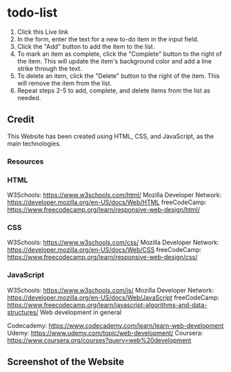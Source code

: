 # todo-list

1. Click this Live link 
2. In the form, enter the text for a new to-do item in the input field.
3. Click the "Add" button to add the item to the list.
4. To mark an item as complete, click the "Complete" button to the right of the item. This will update the item's background color and add a line strike through the text.
5. To delete an item, click the "Delete" button to the right of the item. This will remove the item from the list.
6. Repeat steps 2-5 to add, complete, and delete items from the list as needed.

## Credit 

 This Website has been created using HTML, CSS, and JavaScript, as the main technologies.

 ### Resources 

 ### HTML

W3Schools: https://www.w3schools.com/html/
Mozilla Developer Network: https://developer.mozilla.org/en-US/docs/Web/HTML
freeCodeCamp: https://www.freecodecamp.org/learn/responsive-web-design/html/

### CSS

W3Schools: https://www.w3schools.com/css/
Mozilla Developer Network: https://developer.mozilla.org/en-US/docs/Web/CSS
freeCodeCamp: https://www.freecodecamp.org/learn/responsive-web-design/css/

### JavaScript

W3Schools: https://www.w3schools.com/js/
Mozilla Developer Network: https://developer.mozilla.org/en-US/docs/Web/JavaScript
freeCodeCamp: https://www.freecodecamp.org/learn/javascript-algorithms-and-data-structures/
Web development in general

Codecademy: https://www.codecademy.com/learn/learn-web-development
Udemy: https://www.udemy.com/topic/web-development/
Coursera: https://www.coursera.org/courses?query=web%20development

## Screenshot of the Website